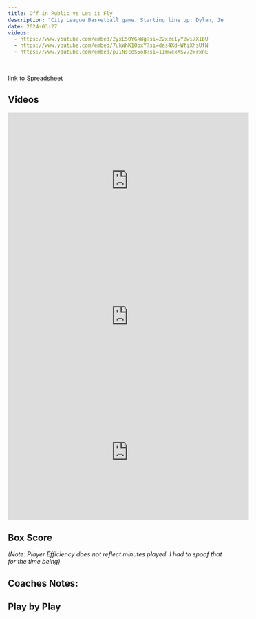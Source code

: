 ```yaml
---
title: Off in Public vs Let it Fly
description: "City League Basketball game. Starting line up: Dylan, Jeff, Ev, Kelo, Ryan"
date: 2024-03-27
videos:
  - https://www.youtube.com/embed/2yxE50YGkWg?si=22xzc1yYZwi7X1bU
  - https://www.youtube.com/embed/7ukWhK1OoxY?si=das4Xd-WfiXhsUfN  
  - https://www.youtube.com/embed/pJiNsceS5o8?si=11mwcxXSv72xrxnE
  
---
```


[link to Spreadsheet]()

<h2 id="videos" class="max-w-lg mt-4 text-2xl font-semibold leading-tight text-gray-800 dark:text-white"> Videos </h2>

<iframe width="560" height="315" src="https://www.youtube.com/embed/2yxE50YGkWg?si=22xzc1yYZwi7X1bU" title="YouTube video player" frameborder="0" allow="accelerometer; autoplay; clipboard-write; encrypted-media; gyroscope; picture-in-picture; web-share" referrerpolicy="strict-origin-when-cross-origin" allowfullscreen></iframe>
<br>
<iframe width="560" height="315" src="https://www.youtube.com/embed/7ukWhK1OoxY?si=das4Xd-WfiXhsUfN" title="YouTube video player" frameborder="0" allow="accelerometer; autoplay; clipboard-write; encrypted-media; gyroscope; picture-in-picture; web-share" referrerpolicy="strict-origin-when-cross-origin" allowfullscreen></iframe>
<br>
<iframe width="560" height="315" src="https://www.youtube.com/embed/pJiNsceS5o8?si=11mwcxXSv72xrxnE" title="YouTube video player" frameborder="0" allow="accelerometer; autoplay; clipboard-write; encrypted-media; gyroscope; picture-in-picture; web-share" referrerpolicy="strict-origin-when-cross-origin" allowfullscreen></iframe>
<br>


<h2 id="box-score" class="max-w-lg mt-4 text-2xl font-semibold leading-tight text-gray-800 dark:text-white"> Box Score </h2>


*(Note: Player Efficiency does not reflect minutes played. I had to spoof that for the time being)*

<h2 id="box-score" class="max-w-lg mt-4 text-2xl font-semibold leading-tight text-gray-800 dark:text-white"> Coaches Notes:</h2>

<h2 id="play-by-play" class="max-w-lg mt-4 text-2xl font-semibold leading-tight text-gray-800 dark:text-white"> Play by Play </h2>


